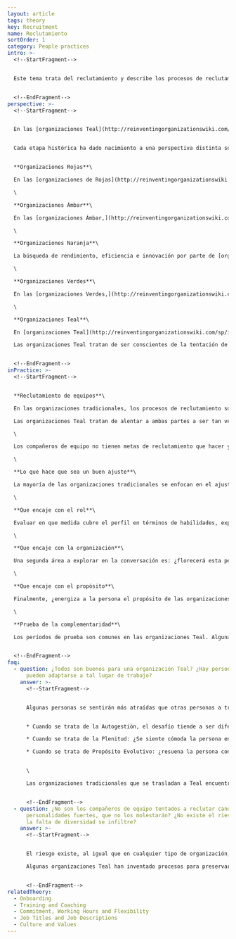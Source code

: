 ```yaml
---
layout: article
tags: theory
key: Recruitment
name: Reclutamiento
sortOrder: 1
category: People practices
intro: >-
  <!--StartFragment-->


  Este tema trata del reclutamiento y describe los procesos de reclutamiento de candidatos externos a la organización, incluyendo quién recluta y cómo se lleva a cabo el proceso de entrevista.


  <!--EndFragment-->
perspective: >-
  <!--StartFragment-->


  En las [organizaciones Teal](http://reinventingorganizationswiki.com/sp/index.php?title=El_Paradigma_Teal_y_las_organizaciones "El Paradigma Teal y las organizaciones"), la contratación es dirigida por el equipo que necesita un nuevo miembro. Las conversaciones con los candidatos tienden a centrarse alrededor de tres temas: Ajuste con la función, el ajuste con la organización, y encajar con el propósito. Los dos últimos son a menudo considerados más importantes, como en las organizaciones de autogestión, hay mucha fluidez en torno a las funciones. A menudo se organiza un período de prueba para que ambas partes puedan evaluar honestamente si el acoplamiento está destinado a ser.


  Cada etapa histórica ha dado nacimiento a una perspectiva distinta sobre reclutamiento y prácticas muy diferentes.


  **Organizaciones Rojas**\

  En las [organizaciones de Rojas](http://reinventingorganizationswiki.com/sp/index.php?title=El_paradigma_Rojo_y_las_Organizaciones "El paradigma Rojo y las Organizaciones"), la lealtad es clave. El jefe se rodea de miembros de la familia u otras personas que siente que puede confiar o mantener en línea a través del miedo y la promesa de cuidar de ellos. El reclutamiento se reduce a la co-opción, ya menudo hay prácticas rituales de unión donde el recién llegado elige la lealtad al jefe, que ofrece protección a cambio.\

  \

  **Organizaciones Ámbar**\

  En las [organizaciones Ámbar,](http://reinventingorganizationswiki.com/sp/index.php?title=El_Paradigma_%C3%81mbar_y_las_Organizaciones "El Paradigma Ámbar y las Organizaciones") la estratificación social es la base para el reclutamiento. Para solicitar un trabajo, los candidatos necesitan tener un específico expertise. Históricamente, esta estratificación jerárquica en las organizaciones era paralela a la estratificación social: los sacerdotes eran reclutados del campesinado; Obispos y cardenales, de la aristocracia. Un hombre (y ciertamente una mujer) nacido en la clase obrera no aspiraría a una posición de dirección, y una vez que entrara en la organización, no subiría a un nivel alto. Las organizaciones Ámbar de hoy en día todavía tienden a acatar la estratificación social, aunque de formas más sutiles. En las agencias gubernamentales, las escuelas y los militares, las posiciones más altas que un cierto nivel a menudo todavía requieren un diploma específico o un cierto número de años de experiencia. La persona contratada puede no ser la más calificada, pero es la que cumple todos los criterios.\

  \

  **Organizaciones Naranja**\

  La búsqueda de rendimiento, eficiencia e innovación por parte de [organizaciones Naranja](http://reinventingorganizationswiki.com/sp/index.php?title=El_Paradigma_Naranja_y_las_Organizaciones "El Paradigma Naranja y las Organizaciones") les permite concentrar sus esfuerzos de reclutamiento en la selección de candidatos con las mejores habilidades, experiencia y conocimiento más relevantes para un papel específico, así como el mejor potencial futuro para el desarrollo. En algunas corporaciones grandes, las entrevistas son conducidas por el personal especializado de recursos humanos (para los roles superiores de liderazgo por las compañías externas de “Head Hunters"), en la mayoría de los casos conjuntamente con el futuro gerente de la persona. Se han desplegado esfuerzos y recursos significativos para desarrollar técnicas de entrevista y capacitación, así como herramientas de evaluación para ayudar a las organizaciones a optimizar su tasa de éxito en la contratación.\

  \

  **Organizaciones Verdes**\

  En las [organizaciones Verdes,](http://reinventingorganizationswiki.com/sp/index.php?title=El_Paradigma_Verde_y_las_Organizaciones "El Paradigma Verde y las Organizaciones") la contratación gira en torno a la cultura compartida tanto como en las habilidades específicas del candidato. Los candidatos a puestos directivos son examinados rigurosamente en su mentalidad, comportamiento y valores: ¿están listos para empoderar a sus colaboradores, para ser un entrenador en lugar de un tomador de decisiones de arriba hacia abajo? ¿Guiarán con humildad? El enfoque en la cultura eleva a recursos humanos a un papel central.\

  \

  **Organizaciones Teal**\

  En [organizaciones Teal](http://reinventingorganizationswiki.com/sp/index.php?title=El_Paradigma_Teal_y_las_organizaciones "El Paradigma Teal y las organizaciones") , la contratación es dirigida por el equipo que necesita un nuevo miembro, no por Recursos Humanos (a menudo, no existe una función de Recursos Humanos). Las conversaciones con los candidatos tienden a centrarse en torno a tres temas: Encajar con la función, Encajar con la organización, y encajar con el propósito. Los dos últimos son a menudo considerados más importantes, dado que en las organizaciones de autogestión, hay mucha fluidez alrededor de las funciones.\

  Las organizaciones Teal tratan de ser conscientes de la tentación de "verse bien" a los candidatos durante el reclutamiento. La premisa es que ambas partes están tratando de responder a una pregunta simple y fundamental: ¿Sentimos que estamos destinados a viajar juntos? Esta pregunta sólo se puede responder de manera significativa cuando las conversaciones se basan en la honestidad y la integridad, con una disposición a indagar profunda y abiertamente.


  <!--EndFragment-->
inPractice: >-
  <!--StartFragment-->


  **Reclutamiento de equipos**\

  En las organizaciones tradicionales, los procesos de reclutamiento son manejados regularmente por personal de Recursos Humanos. Su interés es llenar rápidamente una posición abierta con un candidato adecuado ya que su desempeño se mide a veces por el número de ofertas de trabajo que llenan. Es en su mejor interés el presentar una visión positiva de la empresa y la función o rol con el fin de alentar al candidato a aceptar la oferta. De la misma manera, los candidatos tratan de presentarse y su experiencia de trabajo en la luz más positiva para aumentar las posibilidades de que recibirán una oferta de empleo.\

  Las organizaciones Teal tratan de alentar a ambas partes a ser tan veraces como sea posible uno con el otro. Las entrevistas son manejadas por futuros compañeros de equipo que simplemente quieren decidir si quieren trabajar con el candidato en el día a día. El equipo puede tomar guia y consejo de recursos humanos si tal función existe, pero ellos están a cargo del proceso y la decisión. Tener 10 a 12 conversaciones no es inusual para dar tiempo a ambas partes a sentirse mutuamente y establecer si el ajuste funcionará bien para el equipo y el candidato.\

  \

  Los compañeros de equipo no tienen metas de reclutamiento que hacer y tienden a ser honestos sobre el lugar de trabajo. Si ellos sobrevenden la compañía a su potencial nuevo compañero de equipo, tendrán que vivir con las consecuencias de eso en el día a día. Debido a que los miembros del equipo tienden a ser honestos sobre el lugar de trabajo, los candidatos se sienten invitados a ser honestos también. Los candidatos suelen reunirse con todos sus futuros colegas, recorrer las instalaciones, se sienten invitados a hacer genuinamente todo tipo de preguntas para determinar si realmente es un lugar al que se sienten llamados a trabajar. Muchas organizaciones Teal informan que su proceso de reclutamiento y toma de decisiones pueden tomar mucho más de lo habitual. A veces aceptan un crecimiento más lento, manteniendo una publicación abierta hasta que encuentren una persona que se ajuste no sólo a la vacante de trabajo sino también a la organización y su propósito.\

  \

  **Lo que hace que sea un buen ajuste**\

  La mayoría de las organizaciones tradicionales se enfocan en el ajuste de una persona con la descripción del trabajo. Las organizaciones Teal tienden a adoptar una perspectiva más amplia, diseñando el reclutamiento como un proceso de descubrimiento de dos vías para responder a una pregunta fundamental: ¿Estamos destinados a viajar juntos?\

  \

  **Que encaje con el rol**\

  Evaluar en que medida cubre el perfil en términos de habilidades, experiencia y experiencia sigue siendo un componente importante del proceso de contratación, especialmente para funciones específicas que requieren experiencia. Sin embargo, los roles en las organizaciones autogestionadas se intercambian muy fluidamente. Por esa razón, a menudo "que encaje con el rol" no se considera primordial, ya que es probable que los roles de una persona puedan cambiar rápidamente. Las organizaciones autogestionadas experimentan que cuando los empleados están motivados para asumir un nuevo y desafiante papel, desarrollan nuevas habilidades y experiencia en sorprendentemente poco tiempo.\

  \

  **Que encaje con la organización**\

  Una segunda área a explorar en la conversación es: ¿florecerá esta persona en la organización? ¿Él o ella prosperará en un ambiente auto-organizado? ¿La persona se siente alineada con los valores de la organización? ¿él o ella “hace click" con los colegas? Muchas organizaciones Teal, como [Morning Star](http://www.morningstarco.com/), dan a los candidatos un entrenamiento en autogestión, por lo que los candidatos pueden determinar si eso es lo que quieren. Otras organizaciones crean momentos en el proceso de reclutamiento para tener discusiones en profundidad sobre los valores de la compañía y del candidato.\

  \

  **Que encaje con el propósito**\

  Finalmente, ¿energiza a la persona el propósito de las organizaciones? ¿Hay algo en la historia de la persona que haga resonar ambos propósitos, los hace a ambos querer servir a este propósito en este momento de su vida? La discusión desencadenada por estas preguntas puede llegar a profundidad sustancial y ayudar tanto al candidato como a la organización a aprender más sobre sí mismos. El reclutamiento se convierte más en un proceso de auto-indagación y no tanto en un proceso de evaluación mutua.\

  \

  **Prueba de la complementaridad**\

  Los períodos de prueba son comunes en las organizaciones Teal. Algunas organizaciones como [FAVI ](http://www.favi.com/en/)hacen uso extendido de este período para que ambas partes prueben si el acoplamiento funciona bien a largo plazo. [Zappos](https://en.wikipedia.org/wiki/Zappos) ofrece a sus nuevos empleados un cheque de $ 3,000 si tienen dudas y deciden salir durante las cuatro semanas de orientación. La idea es que todos estarán mejor si no se quedan en lo que promete ser un matrimonio infeliz.


  <!--EndFragment-->
faq:
  - question: ¿Todos son buenos para una organización Teal? ¿Hay personas que no
      pueden adaptarse a tal lugar de trabajo?
    answer: >-
      <!--StartFragment-->


      Algunas personas se sentirán más atraídas que otras personas a trabajar en entornos autogestionados, o en lugares que invitan a las personas a integrarse o a involucrarse profundamente con un propósito específico. Cuanto más el proceso de contratación permita a los candidatos tener una comprensión profunda del tipo de lugar de trabajo al que están aplicando será mayor la oportunidad de la organización y el individuo para que puedan tener un entendimiento claro y puedan darse cuenta de que es el ajuste ideal.


      * Cuando se trata de la Autogestión, el desafío tiende a ser diferente, dependiendo de los antecedentes de una persona. Si el candidato está acostumbrado a ser un gerente o trabajar en un puesto staff con poder sobre las unidades operativas, puede ser una transición difícil. Los candidatos que han trabajado previamente en los niveles más bajos de la organización pueden encontrar difícil al principio para lidiar con los niveles muy altos de compromiso y responsabilidad personal que requiere la autogestión.

      * Cuando se trata de la Plenitud: ¿Se siente cómoda la persona en un ambiente donde los colegas esperan que todos y cada uno se muestren abiertos y vulnerables, para mostrarse desde una posición de Plenitud?

      * Cuando se trata de Propósito Evolutivo: ¿resuena la persona con el propósito de la organización, y se sienten bien con un ambiente en el que hay menos predicción y control y más sentir y responder?


      \

      Las organizaciones tradicionales que se trasladan a Teal encuentran que a menudo es difícil predecir quién prosperará en el nuevo entorno o no. Algunas personas repentinamente florecen, mientras que otras donde todo el mundo predijo que les encantaría lo encuentran difícil. Así que tomar tiempo en el proceso de reclutamiento e incorporación, cuando sea posible, un período de prueba podría ser útil para aumentar las posibilidades de un buen ajuste.


      <!--EndFragment-->
  - question: ¿No son los compañeros de equipo tentados a reclutar candidatos sin
      personalidades fuertes, que no los molestarán? ¿No existe el riesgo de que
      la falta de diversidad se infiltre?
    answer: >-
      <!--StartFragment-->


      El riesgo existe, al igual que en cualquier tipo de organización, donde la gente prefiere reclutar a alguien que se parece a ellos: la misma edad, la misma experiencia, la misma formación inicial. Para mitigar ese riesgo es que el reclutamiento es a menudo un asunto de equipo y no una sola decisión o de unos cuantos.\

      Algunas organizaciones Teal han inventado procesos para preservar la diversidad (ver más abajo los "ismos en las reuniones de trabajo bimestrales de RHD).


      <!--EndFragment-->
relatedTheory:
  - Onboarding
  - Training and Coaching
  - Commitment, Working Hours and Flexibility
  - Job Titles and Job Descriptions
  - Culture and Values
---
```

